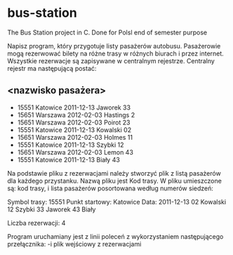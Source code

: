 # bus-station
The Bus Station project in C. Done for Polsl end of semester purpose


Napisz program, który przygotuje listy pasażerów autobusu. Pasażerowie mogą rezerwować bilety
na różne trasy w różnych biurach i przez internet. Wszystkie rezerwacje są zapisywane w centralnym
rejestrze. Centralny rejestr ma następującą postać:

## <Kod trasy><punkt startowy ><Data startu rrrr-mm ><nr miejsca><nazwisko pasażera>
  
  
* 15551 Katowice 2011-12-13 Jaworek 33
* 15651 Warszawa 2012-02-03 Hastings 2
* 15651 Warszawa 2012-02-03 Poirot 23
* 15551 Katowice 2011-12-13 Kowalski 02
* 15651 Warszawa 2012-02-03 Holmes 11
* 15551 Katowice 2011-12-13 Szybki 12
* 15651 Warszawa 2012-02-03 Lemon 43
* 15551 Katowice 2011-12-13 Biały 43


Na podstawie pliku z rezerwacjami należy stworzyć plik z listą pasażerów dla każdego przystanku.
Nazwą pliku jest Kod trasy. W pliku umieszczone są: kod trasy, i lista pasażerów posortowana według
numerów siedzeń:


Symbol trasy: 15551
Punkt startowy: Katowice
Data: 2011-12-13
02 Kowalski
12 Szybki
33 Jaworek
43 Biały

Liczba rezerwacji: 4


Program uruchamiany jest z linii poleceń z wykorzystaniem następującego przełącznika:
-i plik wejściowy z rezerwacjami

